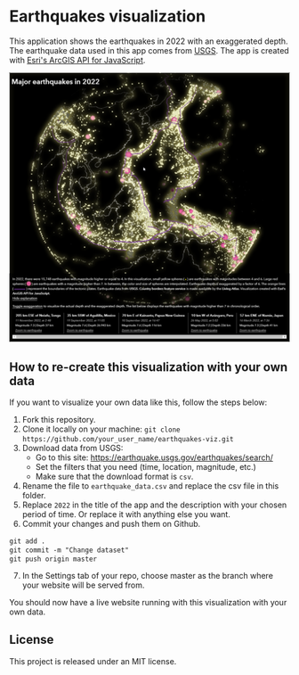 # Earthquakes visualization

This application shows the earthquakes in 2022 with an exaggerated depth. The earthquake data used in this app comes from [USGS](https://earthquake.usgs.gov/earthquakes/search/). The app is created with [Esri's ArcGIS API for JavaScript](https://developers.arcgis.com/javascript).

[![app-screenshot](./app-screenshot.png)](https://ralucanicola.github.io/earthquakes-viz/)

## How to re-create this visualization with your own data

If you want to visualize your own data like this, follow the steps below:

1. Fork this repository.
2. Clone it locally on your machine:
   `git clone https://github.com/your_user_name/earthquakes-viz.git`
3. Download data from USGS:
   - Go to this site: https://earthquake.usgs.gov/earthquakes/search/
   - Set the filters that you need (time, location, magnitude, etc.)
   - Make sure that the download format is `csv`.
4. Rename the file to `earthquake_data.csv` and replace the csv file in this folder.
5. Replace `2022` in the title of the app and the description with your chosen
   period of time. Or replace it with anything else you want.
6. Commit your changes and push them on Github.

```
git add .
git commit -m "Change dataset"
git push origin master
```

7. In the Settings tab of your repo, choose master as the branch where your website will be served from.

You should now have a live website running with this visualization with your own data.

## License

This project is released under an MIT license.
